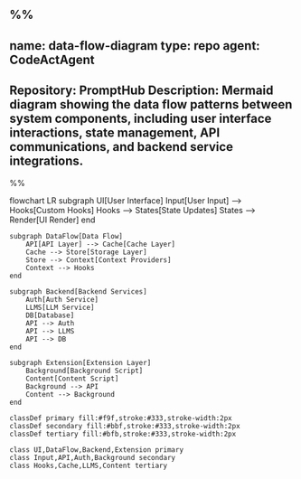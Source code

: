 %%
---
name: data-flow-diagram
type: repo
agent: CodeActAgent
---
Repository: PromptHub
Description: Mermaid diagram showing the data flow patterns between system components, including user interface interactions, state management, API communications, and backend service integrations.
---

%%

flowchart LR
    subgraph UI[User Interface]
        Input[User Input] --> Hooks[Custom Hooks]
        Hooks --> States[State Updates]
        States --> Render[UI Render]
    end

    subgraph DataFlow[Data Flow]
        API[API Layer] --> Cache[Cache Layer]
        Cache --> Store[Storage Layer]
        Store --> Context[Context Providers]
        Context --> Hooks
    end

    subgraph Backend[Backend Services]
        Auth[Auth Service]
        LLMS[LLM Service]
        DB[Database]
        API --> Auth
        API --> LLMS
        API --> DB
    end

    subgraph Extension[Extension Layer]
        Background[Background Script]
        Content[Content Script]
        Background --> API
        Content --> Background
    end

    classDef primary fill:#f9f,stroke:#333,stroke-width:2px
    classDef secondary fill:#bbf,stroke:#333,stroke-width:2px
    classDef tertiary fill:#bfb,stroke:#333,stroke-width:2px

    class UI,DataFlow,Backend,Extension primary
    class Input,API,Auth,Background secondary
    class Hooks,Cache,LLMS,Content tertiary